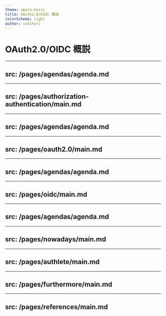 ```yaml
---
theme: apple-basic
title: OAuth2.0/OIDC 概説
colorSchema: light
author: uchihori
---
```


# OAuth2.0/OIDC 概説

---
src: /pages/agendas/agenda.md
---

---
src: /pages/authorization-authentication/main.md
---

---
src: /pages/agendas/agenda.md
---

---
src: /pages/oauth2.0/main.md
---

---
src: /pages/agendas/agenda.md
---

---
src: /pages/oidc/main.md
---

---
src: /pages/agendas/agenda.md
---

---
src: /pages/nowadays/main.md
---

---
src: /pages/authlete/main.md
---

---
src: /pages/furthermore/main.md
---

---
src: /pages/references/main.md
---
